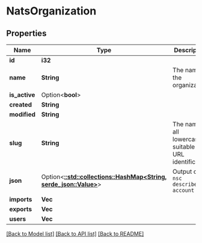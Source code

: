 # NatsOrganization

## Properties

Name | Type | Description | Notes
------------ | ------------- | ------------- | -------------
**id** | **i32** |  | [readonly]
**name** | **String** | The name of the organization | 
**is_active** | Option<**bool**> |  | [optional]
**created** | **String** |  | [readonly]
**modified** | **String** |  | [readonly]
**slug** | **String** | The name in all lowercase, suitable for URL identification | 
**json** | Option<[**::std::collections::HashMap<String, serde_json::Value>**](serde_json::Value.md)> | Output of `nsc describe account` | [optional]
**imports** | **Vec<i32>** |  | 
**exports** | **Vec<i32>** |  | 
**users** | **Vec<i32>** |  | [readonly]

[[Back to Model list]](../README.md#documentation-for-models) [[Back to API list]](../README.md#documentation-for-api-endpoints) [[Back to README]](../README.md)


